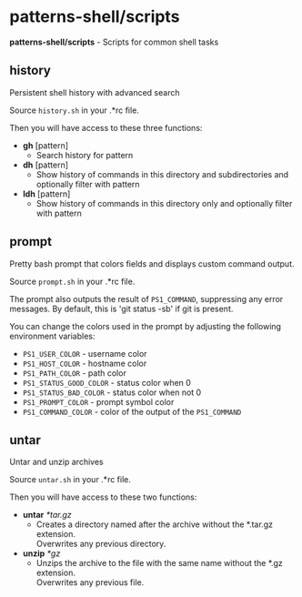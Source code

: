 # patterns-shell/scripts

**patterns-shell/scripts** - Scripts for common shell tasks


## history

Persistent shell history with advanced search

Source `history.sh` in your .\*rc file.

Then you will have access to these three functions:
* **gh** [pattern]
  * Search history for pattern
* **dh** [pattern]
  * Show history of commands in this directory and subdirectories and optionally filter with pattern
* **ldh** [pattern]
  * Show history of commands in this directory only and optionally filter with pattern


## prompt

Pretty bash prompt that colors fields and displays custom command output.

Source `prompt.sh` in your .\*rc file.

The prompt also outputs the result of `PS1_COMMAND`, suppressing any error messages.  By default, this is 'git status -sb' if git is present.

You can change the colors used in the prompt by adjusting the following environment variables:

* `PS1_USER_COLOR` - username color
* `PS1_HOST_COLOR` - hostname color
* `PS1_PATH_COLOR` - path color
* `PS1_STATUS_GOOD_COLOR` - status color when 0
* `PS1_STATUS_BAD_COLOR` - status color when not 0
* `PS1_PROMPT_COLOR` - prompt symbol color
* `PS1_COMMAND_COLOR` - color of the output of the `PS1_COMMAND`


## untar
Untar and unzip archives

Source `untar.sh` in your .\*rc file.

Then you will have access to these two functions:
* **untar** *\*tar.gz*
  * Creates a directory named after the archive without the \*.tar.gz extension.  
    Overwrites any previous directory.
* **unzip** *\*gz*
  * Unzips the archive to the file with the same name without the \*.gz extension.  
    Overwrites any previous file.
